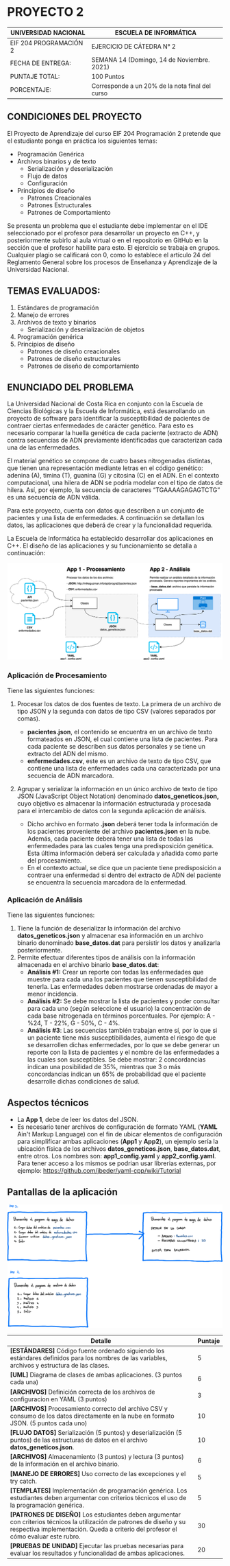 # PROYECTO 2

| UNIVERSIDAD NACIONAL   | ESCUELA DE INFORMÁTICA                          |
| ---------------------- | ----------------------------------------------- |
| EIF 204 PROGRAMACIÓN 2 | EJERCICIO DE CÁTEDRA N° 2                       |
| FECHA DE ENTREGA:      | SEMANA 14 (Domingo, 14 de Noviembre. 2021)      |
| PUNTAJE TOTAL:         | 100 Puntos                                      |
| PORCENTAJE:            | Corresponde a un 20% de la nota final del curso |

## CONDICIONES DEL PROYECTO

El Proyecto de Aprendizaje del curso EIF 204 Programación 2 pretende que el estudiante ponga en práctica los siguientes temas:

* Programación Genérica
* Archivos binarios y de texto
  * Serialización y deserialización
  * Flujo de datos
  * Configuración
* Principios de diseño
  * Patrones Creacionales
  * Patrones Estructurales
  * Patrones de Comportamiento

Se presenta un problema que el estudiante debe implementar en el IDE seleccionado por el profesor para desarrollar un proyecto en C++, y posteriormente subirlo al aula virtual o en el repositorio en GitHub en la sección que el profesor habilite para esto. El ejercicio se trabaja en grupos. Cualquier plagio se calificará con 0, como lo establece el artículo 24 del Reglamento General sobre los procesos de Enseñanza y Aprendizaje de la Universidad Nacional.

## TEMAS EVALUADOS:

1. Estándares de programación
2. Manejo de errores
3. Archivos de texto y binarios
   * Serialización y deserialización de objetos
4. Programación genérica
5. Principios de diseño
   * Patrones de diseño creacionales
   * Patrones de diseño estructurales
   * Patrones de diseño de comportamiento

## ENUNCIADO DEL PROBLEMA

La Universidad Nacional de Costa Rica en conjunto con la Escuela de Ciencias Biológicas y la Escuela de Informática, está desarrollando un proyecto de software para identificar la susceptibilidad de pacientes de contraer ciertas enfermedades de carácter genético. Para esto es necesario comparar la huella genética de cada paciente (extracto de ADN) contra secuencias de ADN previamente identificadas que caracterizan cada una de las enfermedades.

El material genético se compone de cuatro bases nitrogenadas distintas, que tienen una representación mediante letras en el código genético: adenina (A), timina (T), guanina (G) y citosina (C) en el ADN. En el contexto computacional, una hilera de ADN se podría modelar con el tipo de datos de hilera. Así, por ejemplo, la secuencia de caracteres “TGAAAAGAGAGTCTG” es una secuencia de ADN válida.

Para este proyecto, cuenta con datos que describen a un conjunto de pacientes y una lista de enfermedades. A continuación se detallan los datos, las aplicaciones que deberá de crear y la funcionalidad requerida.

La Escuela de Informática ha establecido desarrollar dos aplicaciones en C++. El diseño de las aplicaciones y su funcionamiento se detalla a continuación:



![img](arquitectura-apps.png)



### Aplicación de Procesamiento

Tiene las siguientes funciones:

1. Procesar los datos de dos fuentes de texto. La primera de un archivo de tipo JSON  y la segunda con datos de tipo CSV (valores separados por comas).
   * **pacientes.json**, el contenido se encuentra en un archivo de texto formateados en JSON, el cual contiene una lista de pacientes. Para cada paciente se describen sus datos personales y se tiene un extracto del ADN del mismo.
   * **enfermedades.csv**, este es un archivo de texto de tipo CSV, que contiene una lista de enfermedades cada una caracterizada por una secuencia de ADN marcadora.

2. Agrupar y serializar la información en un único archivo de texto de tipo JSON (JavaScript Object Notation) denominado **datos_geneticos.json,** cuyo objetivo es almacenar la información estructurada y procesada para el intercambio de datos con la segunda aplicación de análisis.
   * Dicho archivo en formato **.json** deberá tener toda la información de los pacientes proveniente del archivo **pacientes.json** en la nube. Además, cada paciente deberá tener una lista de todas las enfermedades para las cuales tenga una predisposición genética. Esta última información deberá ser calculada y añadida como parte del procesamiento.
   * En el contexto actual, se dice que un paciente tiene predisposición a contraer una enfermedad si dentro del extracto de ADN del paciente se encuentra la secuencia marcadora de la enfermedad.

### Aplicación de Análisis

Tiene las siguientes funciones:

1. Tiene la función de deserializar la información del archivo **datos_geneticos.json** y almacenar esa información en un archivo binario denominado **base_datos.dat** para persistir los datos y analizarla posteriormente.
2. Permite efectuar diferentes tipos de análisis con la información almacenada en el archivo binario **base_datos.dat**:
   * **Análisis #1:** Crear un reporte con todas las enfermedades que muestre para cada una los pacientes que tienen susceptibilidad de tenerla. Las enfermedades deben mostrarse ordenadas de mayor a menor incidencia.
   * **Análisis #2:** Se debe mostrar la lista de pacientes y poder consultar para cada uno (según seleccione el usuario) la concentración de cada base nitrogenada en términos porcentuales. Por ejemplo: A - %24, T - 22%, G - 50%, C - 4%.
   * **Análisis #3**: Las secuencias también trabajan entre sí, por lo que si un paciente tiene más susceptibilidades, aumenta el riesgo de que se desarrollen dichas enfermedades, por lo que se debe generar un reporte con la lista de pacientes y el nombre de las enfermedades a las cuales son susceptibles. Se debe mostrar: 2 concordancias indican una posibilidad de 35%, mientras que 3 o más concordancias indican un 65% de probabilidad que el paciente desarrolle dichas condiciones de salud.

## Aspectos técnicos

- La **App 1**, debe de leer los datos del JSON. 
- Es necesario tener archivos de configuración de formato YAML (**YAML** Ain't Markup Language) con el fin de ubicar elementos de configuración para simplificar ambas aplicaciones (**App1** y **App2**), un ejemplo sería la ubicación física de los archivos **datos_geneticos.json**,  **base_datos.dat**, entre otros. Los nombres son: **app1_config.yaml** y **app2_config.yaml**. Para tener acceso a los mismos se podrian usar librerias externas, por ejemplo: https://github.com/jbeder/yaml-cpp/wiki/Tutorial  

## Pantallas de la aplicación

![img](pantallas.png)



| Detalle                                                      | Puntaje |
| ------------------------------------------------------------ | ------- |
| **[ESTÁNDARES]** Código fuente ordenado siguiendo los estándares definidos para los nombres de las variables, archivos y estructura de las clases. | 5       |
| **[UML]** Diagrama de clases de ambas aplicaciones. (3 puntos cada una) | 6       |
| **[ARCHIVOS]** Definición correcta de los archivos de configuracion en YAML (3 puntos) | 3       |
| **[ARCHIVOS]** Procesamiento correcto del archivo CSV y consumo de los datos directamente en la nube en formato JSON. (5 puntos cada uno) | 10      |
| **[FLUJO DATOS]** Serialización (5 puntos) y deserialización (5 puntos) de las estructuras de datos en el archivo **datos_geneticos.json**. | 10      |
| **[ARCHIVOS]** Almacenamiento (3 puntos) y lectura (3 puntos) de la información en el archivo binario. | 6       |
| **[MANEJO DE ERRORES]** Uso correcto de las excepciones y el try catch. | 5       |
| **[TEMPLATES]** Implementación de programación genérica. Los estudiantes deben argumentar con criterios técnicos el uso de la programación genérica. | 5       |
| **[PATRONES DE DISEÑO]** Los estudiantes deben argumentar con criterios técnicos la utilización de patrones de diseño y su respectiva implementación. Queda a criterio del profesor el cómo evaluar este rubro. | 30      |
| **[PRUEBAS DE UNIDAD]** Ejecutar las pruebas necesarias para evaluar los resultados y funcionalidad de ambas aplicaciones. | 20      |
